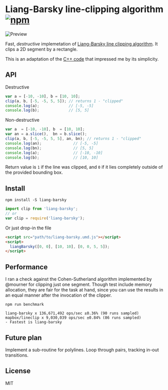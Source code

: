 # Liang-Barsky line-clipping algorithm [![npm](https://badge.fury.io/js/liang-barsky.svg)](https://www.npmjs.com/package/liang-barsky)

![Preview](https://w8r.github.io/liang-barsky/demo/thumbnail.png)

Fast, *destructive* implemetation of [Liang-Barsky line clipping algorithm](https://en.wikipedia.org/wiki/Liang%E2%80%93Barsky_algorithm). It clips a 2D segment by a rectangle.

This is an adaptation of the [C++ code](http://hinjang.com/articles/04.html#eight)
that impressed me by its simplicity.

## API

Destructive

```js
var a = [-10, -10], b = [10, 10];
clip(a, b, [-5, -5, 5, 5]); // returns 1 - "clipped"
console.log(a);             // [-5, -5]
console.log(b);             // [5, 5]

```

Non-destructive
```js
var a  = [-10, -10], b  = [10, 10];
var an = a.slice(),  bn = b.slice();
clip(a, b, [-5, -5, 5, 5], an, bn); // returns 1 - "clipped"
console.log(an);              // [-5, -5]
console.log(bn);              // [5, 5]
console.log(a);               // [-10, -10]
console.log(b);               // [10, 10]
```

Return value is `1` if the line was clipped, and `0` if it lies completely
outside of the provided bounding box.

## Install

```
npm install -S liang-barsky
```

```js
import clip from 'liang-barsky';
// or
var clip = require('liang-barsky');
```

Or just drop-in the file
```html
<script src="path/to/liang-barsky.umd.js"></script>
<script>
  liangBarsky([0, 0], [10, 10], [0, 0, 5, 5]);
</script>
```

## Performance

I ran a check against the Cohen-Sutherland algorithm implemented by @mourner
for clipping just one segment. Though test include memory allocation, they are
fair for the task at hand, since you can use the results in an equal manner after
the invocation of the clipper.

```
npm run benchmark
```

```
liang-barsky x 136,671,492 ops/sec ±0.36% (90 runs sampled)
mapbox/lineclip x 9,030,039 ops/sec ±0.84% (86 runs sampled)
- Fastest is liang-barsky
```

## Future plan

Implement a sub-routine for polylines. Loop through pairs, tracking in-out
transitions.

## License

MIT
